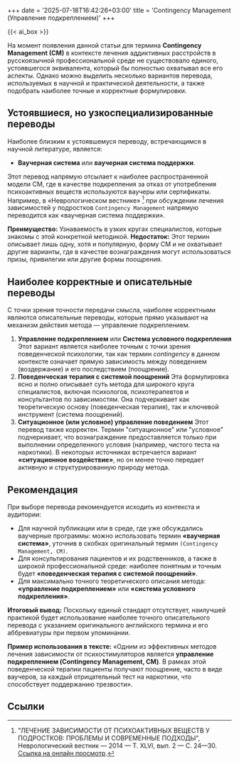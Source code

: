 +++
date = '2025-07-18T16:42:26+03:00'
title = 'Contingency Management (Управление подкреплением)'
+++

{{< ai_box >}}

На момент появления данной статьи для термина **Contingency Management (CM)** в контексте лечения аддиктивных расстройств в русскоязычной профессиональной среде не существовало единого, устоявшегося эквивалента, который бы полностью охватывал все его аспекты. Однако можно выделить несколько вариантов перевода, используемых в научной и практической деятельности, а также подобрать наиболее точные и корректные формулировки.

## Устоявшиеся, но узкоспециализированные переводы

Наиболее близким к устоявшемуся переводу, встречающимся в научной литературе, является:

* **Ваучерная система** или **ваучерная система поддержки**.

Этот перевод напрямую отсылает к наиболее распространенной модели CM, где в качестве подкрепления за отказ от употребления психоактивных веществ используются ваучеры или сертификаты. Например, в «Неврологическом вестнике» [^1] при обсуждении лечения зависимостей у подростков `Contingency Management` напрямую переводится как «ваучерная система поддержки».

**Преимущество:** Узнаваемость в узких кругах специалистов, которые знакомы с этой конкретной методикой. **Недостаток:** Этот термин описывает лишь одну, хотя и популярную, форму CM и не охватывает другие варианты, где в качестве вознаграждения могут использоваться призы, привилегии или другие формы поощрения.

## Наиболее корректные и описательные переводы

С точки зрения точности передачи смысла, наиболее корректными являются описательные переводы, которые прямо указывают на механизм действия метода — управление подкреплением.

1. **Управление подкреплением** или **Система условного подкрепления** Этот вариант является наиболее точным с точки зрения поведенческой психологии, так как термин *contingency* в данном контексте означает прямую зависимость между поведением (воздержание) и его последствием (поощрение).
2. **Поведенческая терапия с системой поощрений** Эта формулировка ясно и полно описывает суть метода для широкого круга специалистов, включая психологов, психотерапевтов и консультантов по зависимостям. Она подчеркивает как теоретическую основу (поведенческая терапия), так и ключевой инструмент (система поощрений).
3. **Ситуационное (или условное) управление поведением** Этот перевод также корректен. Термин "ситуационное" или "условное" подчеркивает, что вознаграждение предоставляется только при выполнении определенного условия (например, чистого теста на наркотики). В некоторых источниках встречается вариант **«ситуационное воздействие»**, но он менее точно передает активную и структурированную природу метода.

## Рекомендация

При выборе перевода рекомендуется исходить из контекста и аудитории:

* Для научной публикации или в среде, где уже обсуждались ваучерные программы: можно использовать термин **«ваучерная система»**, уточнив в скобках оригинальный термин `(Contingency Management, CM)`.
* Для консультирования пациентов и их родственников, а также в широкой профессиональной среде: наиболее понятным и точным будет **«поведенческая терапия с системой поощрений»**.
* Для максимально точного теоретического описания метода: **«управление подкреплением»** или **«система условного подкрепления»**.

**Итоговый вывод:** Поскольку единый стандарт отсутствует, наилучшей практикой будет использование наиболее точного описательного перевода с указанием оригинального английского термина и его аббревиатуры при первом упоминании.

**Пример использования в тексте:** «Одним из эффективных методов лечения зависимости от психостимуляторов является **управление подкреплением (Contingency Management, CM)**. В рамках этой поведенческой терапии пациенты получают поощрение, часто в виде ваучеров, за каждый отрицательный тест на наркотики, что способствует поддержанию трезвости».

## Ссылки

[^1]: "ЛЕЧЕНИЕ ЗАВИСИМОСТИ ОТ ПСИХОАКТИВНЫХ ВЕЩЕСТВ У ПОДРОСТКОВ: ПРОБЛЕМЫ И СОВРЕМЕННЫЕ ПОДХОДЫ", Неврологический  вестник  —  2014  —  Т.  XLVI, вып. 2 — С. 24—30. [Ссылка на онлайн просмотр](https://journals.eco-vector.com/1027-4898/article/view/13838/12827/ru_RU).
